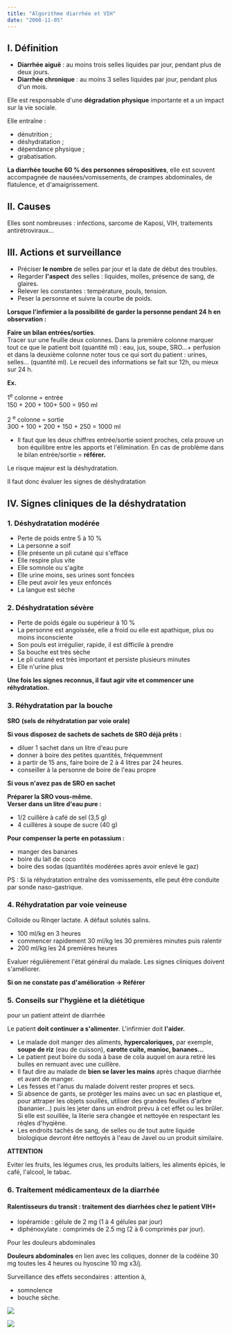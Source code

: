 ```yaml
---
title: "Algorithme diarrhée et VIH"
date: "2008-11-05"
---
```


## I. Définition

- **Diarrhée aiguë** : au moins trois selles liquides par jour, pendant plus de deux jours.
- **Diarrhée chronique** : au moins 3 selles liquides par jour, pendant plus d'un mois.

Elle est responsable d'une **dégradation physique** importante et a un impact sur la vie sociale.

Elle entraîne :

- dénutrition ;
- déshydratation ;
- dépendance physique ;
- grabatisation.

**La diarrhée touche 60 % des personnes séropositives**, elle est souvent accompagnée de nausées/vomissements, de crampes abdominales, de flatulence, et d'amaigrissement.

## II. Causes

Elles sont nombreuses : infections, sarcome de Kaposi, VIH, traitements antirétroviraux...

## III. Actions et surveillance

- Préciser **le nombre** de selles par jour et la date de début des troubles.
- Regarder **l'aspect** des selles : liquides, molles, présence de sang, de glaires.
- Relever les constantes : température, pouls, tension.
- Peser la personne et suivre la courbe de poids.

**Lorsque l'infirmier a la possibilité de garder la personne pendant 24 h en observation :**

**Faire un bilan entrées/sorties**.  
Tracer sur une feuille deux colonnes. Dans la première colonne marquer tout ce que le patient boit (quantité ml) : eau, jus, soupe, SRO...+ perfusion et dans la deuxième colonne noter tous ce qui sort du patient : urines, selles... (quantité ml). Le recueil des informations se fait sur 12h, ou mieux sur 24 h.

**Ex.**

1<sup>e</sup> colonne = entrée  
150 + 200 + 100+ 500 = 950 ml

2 <sup>e</sup> colonne = sortie  
300 + 100 + 200 + 150 + 250 = 1000 ml

- Il faut que les deux chiffres entrée/sortie soient proches, cela prouve un bon équilibre entre les apports et l'élimination. En cas de problème dans le bilan entrée/sortie = **référer.**

Le risque majeur est la déshydratation.

Il faut donc évaluer les signes de déshydratation

## IV. Signes cliniques de la déshydratation

### 1. Déshydratation modérée

- Perte de poids entre 5 à 10 %
- La personne a soif
- Elle présente un pli cutané qui s'efface
- Elle respire plus vite
- Elle somnole ou s'agite
- Elle urine moins, ses urines sont foncées
- Elle peut avoir les yeux enfoncés
- La langue est sèche

### 2. Déshydratation sévère

- Perte de poids égale ou supérieur à 10 %
- La personne est angoissée, elle a froid ou elle est apathique, plus ou moins inconsciente
- Son pouls est irrégulier, rapide, il est difficile à prendre
- Sa bouche est très sèche
- Le pli cutané est très important et persiste plusieurs minutes
- Elle n'urine plus

**Une fois les signes reconnus, il faut agir vite et commencer une réhydratation.**

### 3. Réhydratation par la bouche

**SRO** **(sels de réhydratation par voie orale)**

**Si vous disposez de sachets de sachets de SRO déjà prêts :**

- diluer 1 sachet dans un litre d'eau pure
- donner à boire des petites quantités, fréquemment
- à partir de 15 ans, faire boire de 2 à 4 litres par 24 heures.
- conseiller à la personne de boire de l'eau propre

**Si vous n'avez pas de SRO en sachet**

**Préparer la SRO vous-même.   
Verser dans un litre d'eau pure :**

- 1/2 cuillère à café de sel (3,5 g)
- 4 cuillères à soupe de sucre (40 g)

**Pour compenser la perte en potassium :**

- manger des bananes
- boire du lait de coco
- boire des sodas (quantités modérées après avoir enlevé le gaz)

PS : Si la réhydratation entraîne des vomissements, elle peut être conduite par sonde naso-gastrique.

### 4. Réhydratation par voie veineuse

Colloide ou Rinqer lactate. A défaut solutés salins.

- 100 ml/kg en 3 heures
- commencer rapidement 30 ml/kg les 30 premières minutes puis ralentir
- 200 ml/kg les 24 premières heures

Evaluer régulièrement l'état général du malade. Les signes cliniques doivent s'améliorer.

**Si on ne constate pas d'amélioration -> Référer**

### 5. Conseils sur l'hygiène et la diététique

pour un patient atteint de diarrhée

Le patient **doit continuer a s'alimenter**. L'infirmier doit **l'aider.**

- Le malade doit manger des aliments, **hypercaloriques,** par exemple, **soupe de riz** (eau de cuisson), **carotte cuite, manioc, bananes...**
- Le patient peut boire du soda à base de cola auquel on aura retiré les bulles en remuant avec une cuillère.
- Il faut dire au malade de **bien se laver les mains** après chaque diarrhée et avant de manger.
- Les fesses et l'anus du malade doivent rester propres et secs.
- Si absence de gants, se protéger les mains avec un sac en plastique et, pour attraper les objets souillés, utiliser des grandes feuilles d'arbre (bananier...) puis les jeter dans un endroit prévu à cet effet ou les brûler. Si elle est souillée, la literie sera changée et nettoyée en respectant les rèqles d'hyqiène.
- Les endroits tachés de sang, de selles ou de tout autre liquide biologique devront être nettoyés à l'eau de Javel ou un produit similaire.

**ATTENTION**

Eviter les fruits, les légumes crus, les produits laitiers, les aliments épicés, le café, l'alcool, le tabac.

### 6. Traitement médicamenteux de la diarrhée

#### Ralentisseurs du transit : traitement des diarrhées chez le patient VIH+

- lopéramide : gélule de 2 mg (1 à 4 gélules par jour)
- diphénoxylate : comprimés de 2.5 mg (2 à 6 comprimés par jour).

Pour les douleurs abdominales

**Douleurs abdominales** en lien avec les coliques, donner de la codéine 30 mg toutes les 4 heures ou hyoscine 10 mg x3/j.

Surveillance des effets secondaires : attention à,

- somnolence
- bouche sèche.

![](i997-1.jpg)

![](i997-2.jpg)
